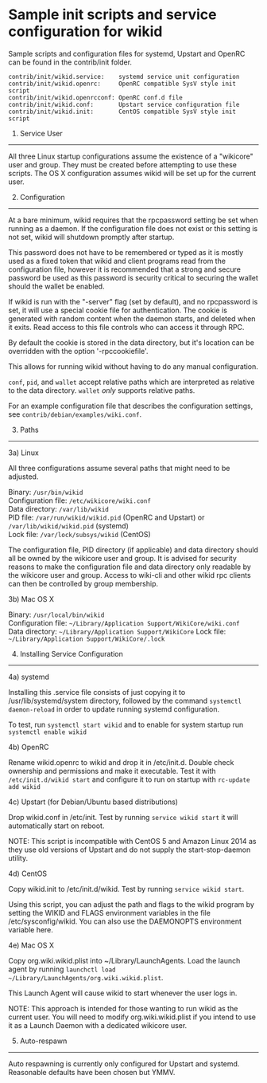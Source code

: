 Sample init scripts and service configuration for wikid
==========================================================

Sample scripts and configuration files for systemd, Upstart and OpenRC
can be found in the contrib/init folder.

    contrib/init/wikid.service:    systemd service unit configuration
    contrib/init/wikid.openrc:     OpenRC compatible SysV style init script
    contrib/init/wikid.openrcconf: OpenRC conf.d file
    contrib/init/wikid.conf:       Upstart service configuration file
    contrib/init/wikid.init:       CentOS compatible SysV style init script

1. Service User
---------------------------------

All three Linux startup configurations assume the existence of a "wikicore" user
and group.  They must be created before attempting to use these scripts.
The OS X configuration assumes wikid will be set up for the current user.

2. Configuration
---------------------------------

At a bare minimum, wikid requires that the rpcpassword setting be set
when running as a daemon.  If the configuration file does not exist or this
setting is not set, wikid will shutdown promptly after startup.

This password does not have to be remembered or typed as it is mostly used
as a fixed token that wikid and client programs read from the configuration
file, however it is recommended that a strong and secure password be used
as this password is security critical to securing the wallet should the
wallet be enabled.

If wikid is run with the "-server" flag (set by default), and no rpcpassword is set,
it will use a special cookie file for authentication. The cookie is generated with random
content when the daemon starts, and deleted when it exits. Read access to this file
controls who can access it through RPC.

By default the cookie is stored in the data directory, but it's location can be overridden
with the option '-rpccookiefile'.

This allows for running wikid without having to do any manual configuration.

`conf`, `pid`, and `wallet` accept relative paths which are interpreted as
relative to the data directory. `wallet` *only* supports relative paths.

For an example configuration file that describes the configuration settings,
see `contrib/debian/examples/wiki.conf`.

3. Paths
---------------------------------

3a) Linux

All three configurations assume several paths that might need to be adjusted.

Binary:              `/usr/bin/wikid`  
Configuration file:  `/etc/wikicore/wiki.conf`  
Data directory:      `/var/lib/wikid`  
PID file:            `/var/run/wikid/wikid.pid` (OpenRC and Upstart) or `/var/lib/wikid/wikid.pid` (systemd)  
Lock file:           `/var/lock/subsys/wikid` (CentOS)  

The configuration file, PID directory (if applicable) and data directory
should all be owned by the wikicore user and group.  It is advised for security
reasons to make the configuration file and data directory only readable by the
wikicore user and group.  Access to wiki-cli and other wikid rpc clients
can then be controlled by group membership.

3b) Mac OS X

Binary:              `/usr/local/bin/wikid`  
Configuration file:  `~/Library/Application Support/WikiCore/wiki.conf`  
Data directory:      `~/Library/Application Support/WikiCore`
Lock file:           `~/Library/Application Support/WikiCore/.lock`

4. Installing Service Configuration
-----------------------------------

4a) systemd

Installing this .service file consists of just copying it to
/usr/lib/systemd/system directory, followed by the command
`systemctl daemon-reload` in order to update running systemd configuration.

To test, run `systemctl start wikid` and to enable for system startup run
`systemctl enable wikid`

4b) OpenRC

Rename wikid.openrc to wikid and drop it in /etc/init.d.  Double
check ownership and permissions and make it executable.  Test it with
`/etc/init.d/wikid start` and configure it to run on startup with
`rc-update add wikid`

4c) Upstart (for Debian/Ubuntu based distributions)

Drop wikid.conf in /etc/init.  Test by running `service wikid start`
it will automatically start on reboot.

NOTE: This script is incompatible with CentOS 5 and Amazon Linux 2014 as they
use old versions of Upstart and do not supply the start-stop-daemon utility.

4d) CentOS

Copy wikid.init to /etc/init.d/wikid. Test by running `service wikid start`.

Using this script, you can adjust the path and flags to the wikid program by
setting the WIKID and FLAGS environment variables in the file
/etc/sysconfig/wikid. You can also use the DAEMONOPTS environment variable here.

4e) Mac OS X

Copy org.wiki.wikid.plist into ~/Library/LaunchAgents. Load the launch agent by
running `launchctl load ~/Library/LaunchAgents/org.wiki.wikid.plist`.

This Launch Agent will cause wikid to start whenever the user logs in.

NOTE: This approach is intended for those wanting to run wikid as the current user.
You will need to modify org.wiki.wikid.plist if you intend to use it as a
Launch Daemon with a dedicated wikicore user.

5. Auto-respawn
-----------------------------------

Auto respawning is currently only configured for Upstart and systemd.
Reasonable defaults have been chosen but YMMV.
